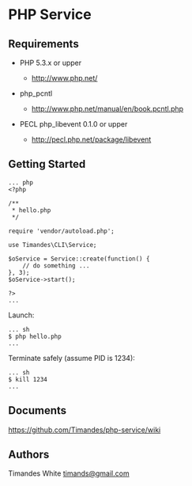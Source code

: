 PHP Service
===========

Requirements
------------

* PHP 5.3.x or upper

    * http://www.php.net/

* php_pcntl

    * http://www.php.net/manual/en/book.pcntl.php

* PECL php_libevent 0.1.0 or upper

    * http://pecl.php.net/package/libevent

Getting Started
---------------

    ... php
    <?php

    /**
     * hello.php
     */

    require 'vendor/autoload.php';

    use Timandes\CLI\Service;

    $oService = Service::create(function() {
        // do something ...
    }, 3);
    $oService->start();

    ?>
    ...

Launch:

    ... sh
    $ php hello.php
    ...

Terminate safely (assume PID is 1234):

    ... sh
    $ kill 1234
    ...

Documents
---------

https://github.com/Timandes/php-service/wiki

Authors
-------

Timandes White <timands@gmail.com>
